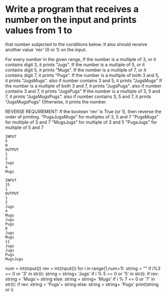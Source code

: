 # Write a program that receives a number on the input and prints values from 1 to   
that number subjected to the conditions below. 
It also should receive another value 'rev' (0 or 1) on the input. 

For every number in the given range, 
If the number is a multiple of 3, or it contains digit 3, it prints "Jugs". 
If the number is a multiple of 5, or it contains digit 5, it prints "Mugs".
If the number is a multiple of 7, or it contains digit 7, it prints "Pugs".
If the number is a multiple of both 3 and 5, it prints "JugsMugs".
   also if number contains 3 and 5, it prints "JugsMugs"
If the number is a multiple of both 3 and 7, it prints "JugsPugs".
   also if number contains 3 and 7, it prints "JugsPugs"
If the number is a multiple of 3, 5 and 7, it prints "JugsMugsPugs".
   also if number contains 3, 5 and 7, it prints "JugsMugsPugs"
Otherwise, it prints the number.

REVERSE REQUIREMENT:
If the boolean 'rev' is True (or 1), then reverse the order of printing. 
   "PugsJugsMugs" for multiples of 3, 5 and 7
   "PugsMugs" for multiple of 3 and 7
   "MugsJugs" for multiple of 3 and 5 
   "PugsJugs" for multiple of 5 and 7
   
~~~
INPUT 
5
0
OUTPUT
1
2
Jugs
4
Mugs
~~~
~~~
INPUT 
15
1
OUTPUT
1
2
Jugs
4
Mugs
Jugs
Pugs
8
Jugs
Mugs
11
Jugs
Jugs
Pugs
MugsJugs
~~~

num = int(input())
rev = int(input())
for i in range(1,num+1):
 string = ""
 if i%3 == 0 or '3' in str(i):
     string = string+ 'Jugs'
 if i % 5 == 0 or '5' in str(i):
   if rev:
     string = 'Mugs'+ string
   else:
     string = string+ 'Mugs'
 if i % 7 == 0 or '7' in str(i):
   if rev:
     string = 'Pugs'+ string
   else:
     string = string+ 'Pugs'
 print(string or i)
